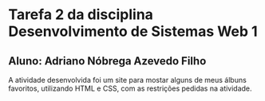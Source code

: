 # Tarefa 2 da disciplina Desenvolvimento de Sistemas Web 1
## Aluno: Adriano Nóbrega Azevedo Filho

A atividade desenvolvida foi um site para mostar alguns de meus álbuns favoritos, utilizando HTML e CSS, com as restrições pedidas na atividade. 
